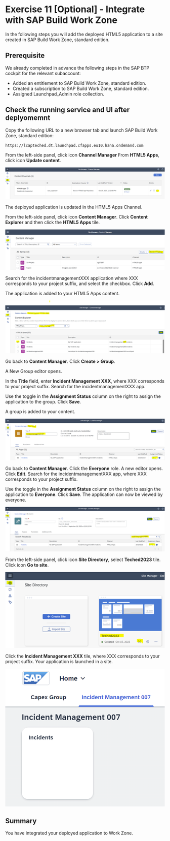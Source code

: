 # Exercise 11 [Optional] - Integrate with SAP Build Work Zone

In the following steps you will add the deployed HTML5 application to a site created in SAP Build Work Zone, standard edition.

## Prerequisite

We already completed in advance the following steps in the SAP BTP cockpit for the relevant subaccount:
- Added an entitlement to SAP Build Work Zone, standard edition.
- Created a subscription to SAP Build Work Zone, standard edition.
- Assigned Launchpad_Admin role collection.

  
## Check the running service and UI after deplyomemnt

Copy the following URL to a new browser tab and launch SAP Build Work Zone, standard edition:

```
https://lcapteched.dt.launchpad.cfapps.eu10.hana.ondemand.com
```

From the left-side panel, click icon **Channel Manager**
From **HTML5 Apps**, click icon **Update content**.

![](/exercises/Ex11/images/updatecontent.png)

The deployed application is updated in the HTML5 Apps Channel.

From the left-side panel, click icon **Content Manager**.
Click **Content Explorer** and then click the **HTML5 Apps** tile.

![](/exercises/Ex11/images/contentexplorer.png)

Search for the incidentmanagementXXX application where XXX corresponds to your project suffix, and select the checkbox.
Click **Add**.

The application is added to your HTML5 Apps content.

![](/exercises/Ex11/images/addhtmlapp.png)

Go back to **Content Manager**.
Click **Create > Group**.

A New Group editor opens.

In the **Title** field, enter **Incident Management XXX**, where XXX corresponds to your project suffix.
Search for the incidentmanagementXXX app.

Use the toggle in the **Assignment Status** column on the right to assign the application to the group.
Click **Save**.

A group is added to your content.

![](/exercises/Ex11/images/addgroup.png)

Go back to **Content Manager**.
Click the **Everyone** role.
A new editor opens.
Click **Edit**.
Search for the incidentmanagementXXX app, where XXX corresponds to your project suffix.

Use the toggle in the **Assignment Status** column on the right to assign the application to **Everyone**.
Click **Save**.
The application can now be viewed by everyone.

![](/exercises/Ex11/images/everyone.png)

From the left-side panel, click icon **Site Directory**, select **Teched2023** tile.
Click icon **Go to site**.

![](/exercises/Ex11/images/site.png)

Click the **Incident Management XXX** tile, where XXX corresponds to your project suffix.
Your application is launched in a site.

![](/exercises/Ex11/images/appinsite.png)

## Summary

You have integrated your deployed application to Work Zone.
